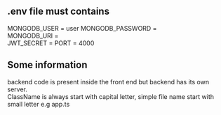## .env file must contains

MONGODB_USER = user
MONGODB_PASSWORD =  
MONGODB_URI =  
JWT_SECRET =
PORT = 4000

## Some information
backend code is present inside the front end but backend has its own server.                                                            
ClassName is always start with capital letter, simple file name start with small letter e.g app.ts